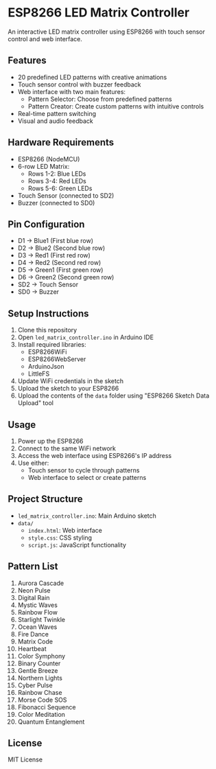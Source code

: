 # ESP8266 LED Matrix Controller

An interactive LED matrix controller using ESP8266 with touch sensor control and web interface.

## Features

- 20 predefined LED patterns with creative animations
- Touch sensor control with buzzer feedback
- Web interface with two main features:
  - Pattern Selector: Choose from predefined patterns
  - Pattern Creator: Create custom patterns with intuitive controls
- Real-time pattern switching
- Visual and audio feedback

## Hardware Requirements

- ESP8266 (NodeMCU)
- 6-row LED Matrix:
  - Rows 1-2: Blue LEDs
  - Rows 3-4: Red LEDs
  - Rows 5-6: Green LEDs
- Touch Sensor (connected to SD2)
- Buzzer (connected to SD0)

## Pin Configuration

- D1 -> Blue1 (First blue row)
- D2 -> Blue2 (Second blue row)
- D3 -> Red1 (First red row)
- D4 -> Red2 (Second red row)
- D5 -> Green1 (First green row)
- D6 -> Green2 (Second green row)
- SD2 -> Touch Sensor
- SD0 -> Buzzer

## Setup Instructions

1. Clone this repository
2. Open `led_matrix_controller.ino` in Arduino IDE
3. Install required libraries:
   - ESP8266WiFi
   - ESP8266WebServer
   - ArduinoJson
   - LittleFS
4. Update WiFi credentials in the sketch
5. Upload the sketch to your ESP8266
6. Upload the contents of the `data` folder using "ESP8266 Sketch Data Upload" tool

## Usage

1. Power up the ESP8266
2. Connect to the same WiFi network
3. Access the web interface using ESP8266's IP address
4. Use either:
   - Touch sensor to cycle through patterns
   - Web interface to select or create patterns

## Project Structure

- `led_matrix_controller.ino`: Main Arduino sketch
- `data/`
  - `index.html`: Web interface
  - `style.css`: CSS styling
  - `script.js`: JavaScript functionality

## Pattern List

1. Aurora Cascade
2. Neon Pulse
3. Digital Rain
4. Mystic Waves
5. Rainbow Flow
6. Starlight Twinkle
7. Ocean Waves
8. Fire Dance
9. Matrix Code
10. Heartbeat
11. Color Symphony
12. Binary Counter
13. Gentle Breeze
14. Northern Lights
15. Cyber Pulse
16. Rainbow Chase
17. Morse Code SOS
18. Fibonacci Sequence
19. Color Meditation
20. Quantum Entanglement

## License

MIT License
